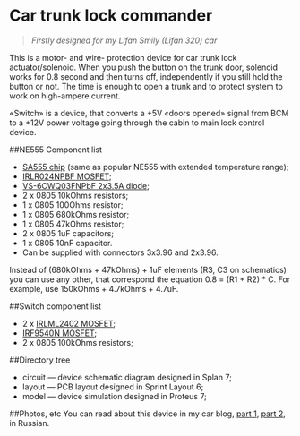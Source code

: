 Car trunk lock commander
=====================

> *Firstly designed for my Lifan Smily (Lifan 320) car*

This is a motor- and wire- protection device for car trunk lock actuator/solenoid.
When you push the button on the trunk door, solenoid works for 0.8 second and then turns off, independently if you still hold the button or not.
The time is enough to open a trunk and to protect system to work on high-ampere current.

«Switch» is a device, that converts a +5V «doors opened» signal from BCM to a +12V power voltage going through the cabin to main lock control device.

##NE555 Component list
* [SA555 chip](http://ww1.microchip.com/downloads/en/devicedoc/41211d_.pdf) (same as popular NE555 with extended temperature range);
* [IRLR024NPBF MOSFET](http://www.irf.com/product-info/datasheets/data/irlr024npbf.pdf);
* [VS-6CWQ03FNPbF 2x3.5A diode](http://www.vishay.com/docs/94247/6cwq03fn.pdf);
* 2 x 0805 10kOhms resistors;
* 1 x 0805 100Ohms resistor;
* 1 x 0805 680kOhms resistor;
* 1 x 0805 47kOhms resistor;
* 2 x 0805 1uF capacitors;
* 1 x 0805 10nF capacitor.
* Can be supplied with connectors 3x3.96 and 2x3.96.

Instead of (680kOhms + 47kOhms) + 1uF elements (R3, C3 on schematics) you can use any other, that correspond the equation 0.8 = (R1 + R2) * C.
For example, use 150kOhms + 4.7kOhms + 4.7uF.

##Switch component list
* 2 x [IRLML2402 MOSFET](http://www.irf.com/product-info/datasheets/data/irlml2402.pdf);
* [IRF9540N MOSFET](http://www.irf.com/product-info/datasheets/data/irf9540n.pdf);
* 2 x 0805 100kOhms resistors;

##Directory tree
* circuit — device schematic diagram designed in Splan 7;
* layout — PCB layout designed in Sprint Layout 6;
* model — device simulation designed in Proteus 7;

##Photos, etc
You can read about this device in my car blog, [part 1](http://www.drive2.ru/l/3670015/), [part 2](http://www.drive2.ru/l/3711382/), in Russian.